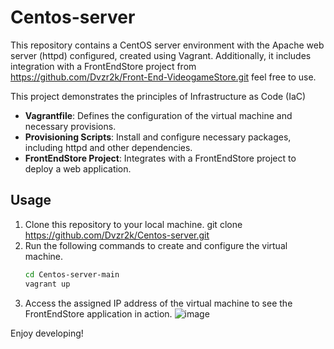 # Centos-server

This repository contains a CentOS server environment with the Apache web server (httpd) configured, created using Vagrant. Additionally, it includes integration with a FrontEndStore project from https://github.com/Dvzr2k/Front-End-VideogameStore.git feel free to use.

This project demonstrates the principles of Infrastructure as Code (IaC)

- **Vagrantfile**: Defines the configuration of the virtual machine and necessary provisions.
- **Provisioning Scripts**: Install and configure necessary packages, including httpd and other dependencies.
- **FrontEndStore Project**: Integrates with a FrontEndStore project to deploy a web application.

## Usage

1. Clone this repository to your local machine.
   git clone https://github.com/Dvzr2k/Centos-server.git
3. Run the following commands to create and configure the virtual machine.
   ```sh
   cd Centos-server-main
   vagrant up
   
5. Access the assigned IP address of the virtual machine to see the FrontEndStore application in action.
   ![image](https://github.com/Dvzr2k/Centos-server/assets/129244345/e0e293dc-5162-475f-bb9e-455b6bd87ac7)

Enjoy developing!
